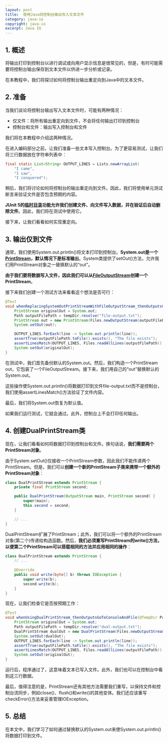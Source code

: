 ```yaml
---
layout: post
title:  使用Java将控制台输出写入文本文件
category: java-io
copyright: java-io
excerpt: Java IO
---
```


## 1. 概述

将输出打印到控制台以进行调试或向用户显示信息是很常见的，但是，有时可能需要将控制台输出保存到文本文件以供进一步分析或记录。

在本教程中，我们将探讨如何将控制台输出重定向到Java中的文本文件。

## 2. 准备

当我们谈论将控制台输出写入文本文件时，可能有两种情况：

- 仅文件：将所有输出重定向到文件，不会将任何输出打印到控制台
- 控制台和文件：输出写入控制台和文件

我们将在本教程中介绍这两种情况。

在进入编码部分之前，让我们准备一些文本写入控制台。为了更容易测试，让我们将三行数据放在字符串列表中：

```java
final static List<String> OUTPUT_LINES = Lists.newArrayList(
    "I came",
    "I saw",
    "I conquered");
```

稍后，我们将讨论如何将控制台的输出重定向到文件。因此，我们将使用单元测试断言来验证文件是否包含预期的内容。

**JUnit 5的[临时目录](https://www.baeldung.com/junit-5-temporary-directory)功能允许我们创建文件、向文件写入数据，并在验证后自动删除文件**。因此，我们将在测试中使用它。

接下来，让我们看看如何实现重定向。

## 3. 输出仅到文件

通常，我们使用System.out.println()将文本打印到控制台。**System.out是一个[PrintStream](https://www.baeldung.com/java-printstream-vs-printwriter)，默认情况下是标准输出**。System类提供了setOut()方法，允许我们用PrintStream对象之一替换默认的“out”。

**由于我们要将数据写入文件，因此我们可以从[FileOutputStream](https://www.baeldung.com/java-outputstream#1-fileoutputstream)创建一个PrintStream**。

接下来我们创建一个测试方法来看看这个想法是否可行：

```java
@Test
void whenReplacingSystemOutPrintStreamWithFileOutputStream_thenOutputsGoToFile(@TempDir Path tempDir) throws IOException {
    PrintStream originalOut = System.out;
    Path outputFilePath = tempDir.resolve("file-output.txt");
    PrintStream out = new PrintStream(Files.newOutputStream(outputFilePath), true);
    System.setOut(out);

    OUTPUT_LINES.forEach(line -> System.out.println(line));
    assertTrue(outputFilePath.toFile().exists(), "The file exists");
    assertLinesMatch(OUTPUT_LINES, Files.readAllLines(outputFilePath));
    System.setOut(originalOut);
}
```

在测试中，我们首先备份默认的System.out。然后，我们构造一个PrintStream out，它包装了一个FileOutputStream。接下来，我们用自己的“out”替换默认的System.out。

这些操作使System.out.println()将数据打印到文件file-output.txt而不是控制台，我们使用assertLinesMatch()方法验证了文件内容。

最后，我们将System.out恢复为默认值。

如果我们运行测试，它就会通过。此外，控制台上不会打印任何输出。

## 4. 创建DualPrintStream类

现在，让我们看看如何将数据打印到控制台和文件。换句话说，**我们需要两个PrintStream对象**。

由于System.setOut()仅接收一个PrintStream参数，因此我们不能传递两个PrintStream。但是，我们可以**创建一个新的PrintStream子类来携带一个额外的PrintStream对象**：

```java
class DualPrintStream extends PrintStream {
    private final PrintStream second;

    public DualPrintStream(OutputStream main, PrintStream second) {
        super(main);
        this.second = second;
    }

    // ...
}
```

DualPrintStream扩展了PrintStream；此外，我们可以将一个额外的PrintStream对象(第二个)传递给构造函数。然后，**我们必须重写PrintStream的write()方法，以便第二个PrintStream可以搭载相同的方法并应用相同的操作**：

```java
class DualPrintStream extends PrintStream {
    // ...
    
    @Override
    public void write(byte[] b) throws IOException {
        super.write(b);
        second.write(b);
    }
}
```

现在，让我们检查它是否按预期工作：

```java
@Test
void whenUsingDualPrintStream_thenOutputsGoToConsoleAndFile(@TempDir Path tempDir) throws IOException {
    PrintStream originalOut = System.out;
    Path outputFilePath = tempDir.resolve("dual-output.txt");
    DualPrintStream dualOut = new DualPrintStream(Files.newOutputStream(outputFilePath), System.out);
    System.setOut(dualOut);
    OUTPUT_LINES.forEach(line -> System.out.println(line));
    assertTrue(outputFilePath.toFile().exists(), "The file exists");
    assertLinesMatch(OUTPUT_LINES, Files.readAllLines(outputFilePath));
    System.setOut(originalOut);
}
```

运行后，程序通过了，这意味着文本已写入文件。此外，我们也可以在控制台中看到这三行数据。

最后，值得注意的是，PrintStream还有其他方法需要我们重写，以保持文件和控制台流同步，例如close()、flush()和write()的其他变体。我们还应该重写checkError()方法来妥善管理IOException。

## 5. 总结

在本文中，我们学习了如何通过替换默认的System.out来使System.out.println()将数据打印到文件。